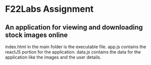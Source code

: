 # F22Labs Assignment
## An application for viewing and downloading stock images online 
index.html in the main folder is the executable file. 
app.js contains the reactJS portion for the application. 
data.js contains the data for the application like the images and the user details. 
